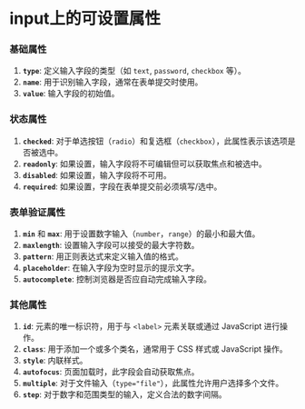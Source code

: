 # input上的可设置属性

### 基础属性

1. **`type`**: 定义输入字段的类型（如 `text`, `password`, `checkbox` 等）。
2. **`name`**: 用于识别输入字段，通常在表单提交时使用。
3. **`value`**: 输入字段的初始值。

### 状态属性

1. **`checked`**: 对于单选按钮（`radio`）和复选框（`checkbox`），此属性表示该选项是否被选中。
2. **`readonly`**: 如果设置，输入字段将不可编辑但可以获取焦点和被选中。
3. **`disabled`**: 如果设置，输入字段将不可用。
4. **`required`**: 如果设置，字段在表单提交前必须填写/选中。

### 表单验证属性

1. **`min`** 和 **`max`**: 用于设置数字输入（`number`，`range`）的最小和最大值。
2. **`maxlength`**: 设置输入字段可以接受的最大字符数。
3. **`pattern`**: 用正则表达式来定义输入值的格式。
4. **`placeholder`**: 在输入字段为空时显示的提示文字。
5. **`autocomplete`**: 控制浏览器是否应自动完成输入字段。

### 其他属性

1. **`id`**: 元素的唯一标识符，用于与 `<label>` 元素关联或通过 JavaScript 进行操作。
2. **`class`**: 用于添加一个或多个类名，通常用于 CSS 样式或 JavaScript 操作。
3. **`style`**: 内联样式。
4. **`autofocus`**: 页面加载时，此字段会自动获取焦点。
5. **`multiple`**: 对于文件输入（`type="file"`），此属性允许用户选择多个文件。
6. **`step`**: 对于数字和范围类型的输入，定义合法的数字间隔。